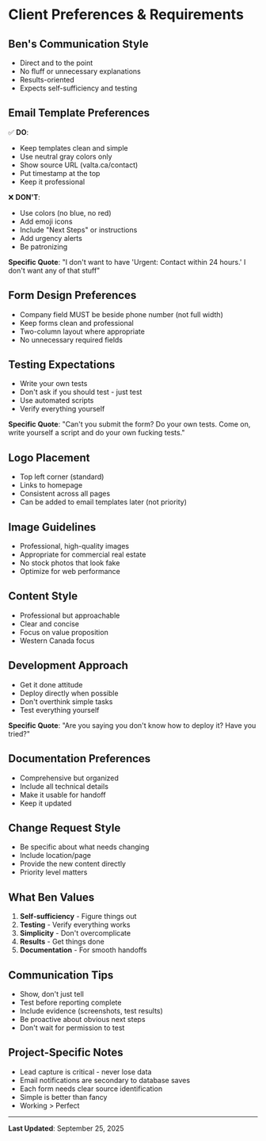 # Client Preferences & Requirements

## Ben's Communication Style
- Direct and to the point
- No fluff or unnecessary explanations
- Results-oriented
- Expects self-sufficiency and testing

## Email Template Preferences
✅ **DO**:
- Keep templates clean and simple
- Use neutral gray colors only
- Show source URL (valta.ca/contact)
- Put timestamp at the top
- Keep it professional

❌ **DON'T**:
- Use colors (no blue, no red)
- Add emoji icons 
- Include "Next Steps" or instructions
- Add urgency alerts
- Be patronizing

**Specific Quote**: "I don't want to have 'Urgent: Contact within 24 hours.' I don't want any of that stuff"

## Form Design Preferences
- Company field MUST be beside phone number (not full width)
- Keep forms clean and professional
- Two-column layout where appropriate
- No unnecessary required fields

## Testing Expectations
- Write your own tests
- Don't ask if you should test - just test
- Use automated scripts
- Verify everything yourself

**Specific Quote**: "Can't you submit the form? Do your own tests. Come on, write yourself a script and do your own fucking tests."

## Logo Placement
- Top left corner (standard)
- Links to homepage
- Consistent across all pages
- Can be added to email templates later (not priority)

## Image Guidelines
- Professional, high-quality images
- Appropriate for commercial real estate
- No stock photos that look fake
- Optimize for web performance

## Content Style
- Professional but approachable
- Clear and concise
- Focus on value proposition
- Western Canada focus

## Development Approach
- Get it done attitude
- Deploy directly when possible
- Don't overthink simple tasks
- Test everything yourself

**Specific Quote**: "Are you saying you don't know how to deploy it? Have you tried?"

## Documentation Preferences
- Comprehensive but organized
- Include all technical details
- Make it usable for handoff
- Keep it updated

## Change Request Style
- Be specific about what needs changing
- Include location/page
- Provide the new content directly
- Priority level matters

## What Ben Values
1. **Self-sufficiency** - Figure things out
2. **Testing** - Verify everything works
3. **Simplicity** - Don't overcomplicate
4. **Results** - Get things done
5. **Documentation** - For smooth handoffs

## Communication Tips
- Show, don't just tell
- Test before reporting complete
- Include evidence (screenshots, test results)
- Be proactive about obvious next steps
- Don't wait for permission to test

## Project-Specific Notes
- Lead capture is critical - never lose data
- Email notifications are secondary to database saves
- Each form needs clear source identification
- Simple is better than fancy
- Working > Perfect

---
**Last Updated**: September 25, 2025